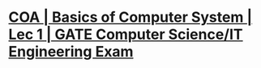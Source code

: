 # [COA | Basics of Computer System | Lec 1 | GATE Computer Science/IT Engineering Exam](https://www.youtube.com/live/zMkye9iaWB4?si=QsWGngSDAJPFlr1y)
